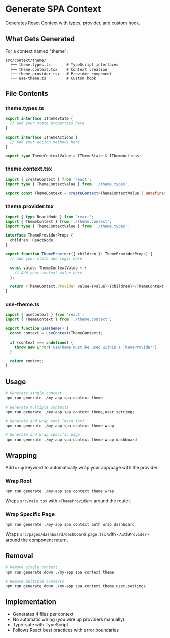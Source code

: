 # Generate SPA Context

Generates React Context with types, provider, and custom hook.

## What Gets Generated

For a context named "theme":

```
src/context/theme/
  ├── theme.types.ts       # TypeScript interfaces
  ├── theme.context.tsx    # Context creation
  ├── theme.provider.tsx   # Provider component
  └── use-theme.ts         # Custom hook
```

## File Contents

### theme.types.ts

```typescript
export interface IThemeState {
  // Add your state properties here
}

export interface IThemeActions {
  // Add your action methods here
}

export type ThemeContextValue = IThemeState & IThemeActions;
```

### theme.context.tsx

```typescript
import { createContext } from 'react';
import type { ThemeContextValue } from './theme.types';

export const ThemeContext = createContext<ThemeContextValue | undefined>(undefined);
```

### theme.provider.tsx

```typescript
import { type ReactNode } from 'react';
import { ThemeContext } from './theme.context';
import type { ThemeContextValue } from './theme.types';

interface ThemeProviderProps {
  children: ReactNode;
}

export function ThemeProvider({ children }: ThemeProviderProps) {
  // Add your state and logic here

  const value: ThemeContextValue = {
    // Add your context value here
  };

  return <ThemeContext.Provider value={value}>{children}</ThemeContext.Provider>;
}
```

### use-theme.ts

```typescript
import { useContext } from 'react';
import { ThemeContext } from './theme.context';

export function useTheme() {
  const context = useContext(ThemeContext);

  if (context === undefined) {
    throw new Error('useTheme must be used within a ThemeProvider');
  }

  return context;
}
```

## Usage

```bash
# Generate single context
npm run generate ./my-app spa context theme

# Generate multiple contexts
npm run generate ./my-app spa context theme,user,settings

# Generate and wrap root (main.tsx)
npm run generate ./my-app spa context theme wrap

# Generate and wrap specific page
npm run generate ./my-app spa context theme wrap dashboard
```

## Wrapping

Add `wrap` keyword to automatically wrap your app/page with the provider:

### Wrap Root

```bash
npm run generate ./my-app spa context theme wrap
```

Wraps `src/main.tsx` with `<ThemeProvider>` around the router.

### Wrap Specific Page

```bash
npm run generate ./my-app spa context auth wrap dashboard
```

Wraps `src/pages/dashboard/dashboard.page.tsx` with `<AuthProvider>` around the component return.

## Removal

```bash
# Remove single context
npm run generate down ./my-app spa context theme

# Remove multiple contexts
npm run generate down ./my-app spa context theme,user,settings
```

## Implementation

- Generates 4 files per context
- No automatic wiring (you wire up providers manually)
- Type-safe with TypeScript
- Follows React best practices with error boundaries
